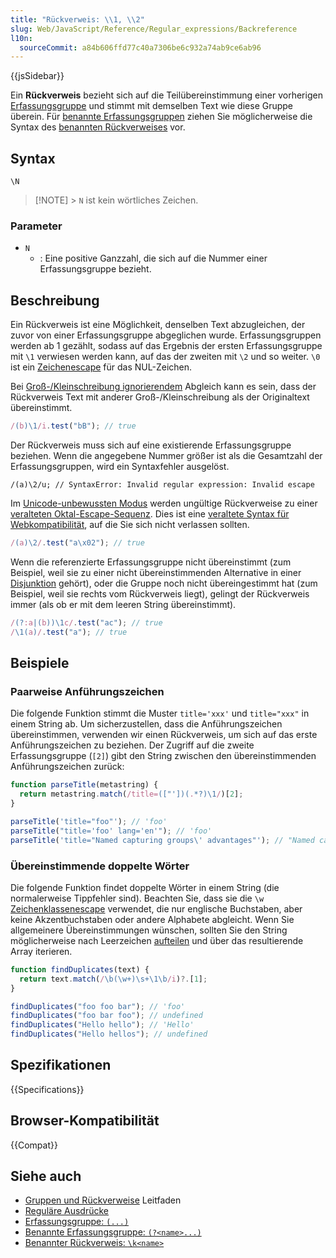 ```yaml
---
title: "Rückverweis: \\1, \\2"
slug: Web/JavaScript/Reference/Regular_expressions/Backreference
l10n:
  sourceCommit: a84b606ffd77c40a7306be6c932a74ab9ce6ab96
---
```


{{jsSidebar}}

Ein **Rückverweis** bezieht sich auf die Teilübereinstimmung einer vorherigen [Erfassungsgruppe](/de/docs/Web/JavaScript/Reference/Regular_expressions/Capturing_group) und stimmt mit demselben Text wie diese Gruppe überein. Für [benannte Erfassungsgruppen](/de/docs/Web/JavaScript/Reference/Regular_expressions/Named_capturing_group) ziehen Sie möglicherweise die Syntax des [benannten Rückverweises](/de/docs/Web/JavaScript/Reference/Regular_expressions/Named_backreference) vor.

## Syntax

```regex
\N
```

> [!NOTE] > `N` ist kein wörtliches Zeichen.

### Parameter

- `N`
  - : Eine positive Ganzzahl, die sich auf die Nummer einer Erfassungsgruppe bezieht.

## Beschreibung

Ein Rückverweis ist eine Möglichkeit, denselben Text abzugleichen, der zuvor von einer Erfassungsgruppe abgeglichen wurde. Erfassungsgruppen werden ab 1 gezählt, sodass auf das Ergebnis der ersten Erfassungsgruppe mit `\1` verwiesen werden kann, auf das der zweiten mit `\2` und so weiter. `\0` ist ein [Zeichenescape](/de/docs/Web/JavaScript/Reference/Regular_expressions/Character_escape) für das NUL-Zeichen.

Bei [Groß-/Kleinschreibung ignorierendem](/de/docs/Web/JavaScript/Reference/Global_Objects/RegExp/ignoreCase) Abgleich kann es sein, dass der Rückverweis Text mit anderer Groß-/Kleinschreibung als der Originaltext übereinstimmt.

```js
/(b)\1/i.test("bB"); // true
```

Der Rückverweis muss sich auf eine existierende Erfassungsgruppe beziehen. Wenn die angegebene Nummer größer ist als die Gesamtzahl der Erfassungsgruppen, wird ein Syntaxfehler ausgelöst.

```js-nolint example-bad
/(a)\2/u; // SyntaxError: Invalid regular expression: Invalid escape
```

Im [Unicode-unbewussten Modus](/de/docs/Web/JavaScript/Reference/Global_Objects/RegExp/unicode#unicode-aware_mode) werden ungültige Rückverweise zu einer [veralteten Oktal-Escape-Sequenz](/de/docs/Web/JavaScript/Reference/Deprecated_and_obsolete_features#escape_sequences). Dies ist eine [veraltete Syntax für Webkompatibilität](/de/docs/Web/JavaScript/Reference/Deprecated_and_obsolete_features#regexp), auf die Sie sich nicht verlassen sollten.

```js
/(a)\2/.test("a\x02"); // true
```

Wenn die referenzierte Erfassungsgruppe nicht übereinstimmt (zum Beispiel, weil sie zu einer nicht übereinstimmenden Alternative in einer [Disjunktion](/de/docs/Web/JavaScript/Reference/Regular_expressions/Disjunction) gehört), oder die Gruppe noch nicht übereingestimmt hat (zum Beispiel, weil sie rechts vom Rückverweis liegt), gelingt der Rückverweis immer (als ob er mit dem leeren String übereinstimmt).

```js
/(?:a|(b))\1c/.test("ac"); // true
/\1(a)/.test("a"); // true
```

## Beispiele

### Paarweise Anführungszeichen

Die folgende Funktion stimmt die Muster `title='xxx'` und `title="xxx"` in einem String ab. Um sicherzustellen, dass die Anführungszeichen übereinstimmen, verwenden wir einen Rückverweis, um sich auf das erste Anführungszeichen zu beziehen. Der Zugriff auf die zweite Erfassungsgruppe (`[2]`) gibt den String zwischen den übereinstimmenden Anführungszeichen zurück:

```js
function parseTitle(metastring) {
  return metastring.match(/title=(["'])(.*?)\1/)[2];
}

parseTitle('title="foo"'); // 'foo'
parseTitle("title='foo' lang='en'"); // 'foo'
parseTitle('title="Named capturing groups\' advantages"'); // "Named capturing groups' advantages"
```

### Übereinstimmende doppelte Wörter

Die folgende Funktion findet doppelte Wörter in einem String (die normalerweise Tippfehler sind). Beachten Sie, dass sie die `\w` [Zeichenklassenescape](/de/docs/Web/JavaScript/Reference/Regular_expressions/Character_class_escape) verwendet, die nur englische Buchstaben, aber keine Akzentbuchstaben oder andere Alphabete abgleicht. Wenn Sie allgemeinere Übereinstimmungen wünschen, sollten Sie den String möglicherweise nach Leerzeichen [aufteilen](/de/docs/Web/JavaScript/Reference/Global_Objects/String/split) und über das resultierende Array iterieren.

```js
function findDuplicates(text) {
  return text.match(/\b(\w+)\s+\1\b/i)?.[1];
}

findDuplicates("foo foo bar"); // 'foo'
findDuplicates("foo bar foo"); // undefined
findDuplicates("Hello hello"); // 'Hello'
findDuplicates("Hello hellos"); // undefined
```

## Spezifikationen

{{Specifications}}

## Browser-Kompatibilität

{{Compat}}

## Siehe auch

- [Gruppen und Rückverweise](/de/docs/Web/JavaScript/Guide/Regular_expressions/Groups_and_backreferences) Leitfaden
- [Reguläre Ausdrücke](/de/docs/Web/JavaScript/Reference/Regular_expressions)
- [Erfassungsgruppe: `(...)`](/de/docs/Web/JavaScript/Reference/Regular_expressions/Capturing_group)
- [Benannte Erfassungsgruppe: `(?<name>...)`](/de/docs/Web/JavaScript/Reference/Regular_expressions/Named_capturing_group)
- [Benannter Rückverweis: `\k<name>`](/de/docs/Web/JavaScript/Reference/Regular_expressions/Named_backreference)
